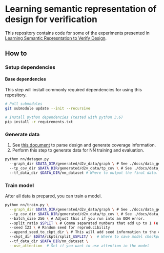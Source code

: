 # Learning semantic representation of design for verification

This repository contains code for some of the experiments presented in [Learning Semantic Represntation to Verify Design](https://openreview.net/forum?id=oIhzg4GJeOf).


## How to

### Setup dependencies

#### Base dependencies

This step will install commonly required dependencies for using this repository.

```bash
# Pull submodules
git submodule update --init --recursive

# Install python dependencies (tested with python 3.6)
pip install -r requirements.txt
```

### Generate data

1. See [this document](./docs/data_generation.md) to parse design and generate coverage information.
2. Perform this step to generate data for NN training and evaluation.

```bash
python nn/datagen.py
  --graph_dir $DATA_DIR/generated/d2v_data/graph \ # See ./docs/data_generation.md to generate this
  --tp_cov_dir $DATA_DIR/generated/d2v_data/tp_cov \ # See ./docs/data_generation.md to generate this
  --tf_data_dir $DATA_DIR/nn_dataset # Where to output the final data.
```

### Train model

After all data is prepared, you can train a model.

```bash
python nn/train.py \
  --graph_dir $DATA_DIR/generated/d2v_data/graph \ # See ./docs/data_generation.md to generate this
  --tp_cov_dir $DATA_DIR/generated/d2v_data/tp_cov \ # See ./docs/data_generation.md to generate this
  --batch_size 256 \ # Adjust this if you run into an OOM error.
  --split_ratio $SPLIT \ # Comma separated numbers that add up to 1 (e.g. 0.7,0.2,0.1)
  --seed 123 \ # Random seed for reproducibility
  --append_seed_to_ckpt_dir \ # This will add seed information to the checkpoint directory name
  --ckpt_dir $DATA/ckpts/split_$SPLIT/ \  # Where to save model checkpoints
  --tf_data_dir $DATA_DIR/nn_dataset \
  --use_attention  # Set if you want to use attention in the model
```
